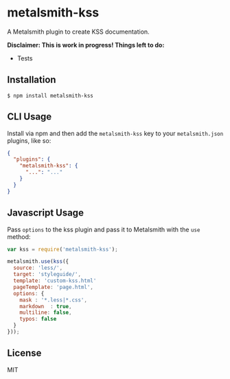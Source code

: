 
# metalsmith-kss

  A Metalsmith plugin to create KSS documentation.

  **Disclaimer: This is work in progress! Things left to do:**

  - Tests

## Installation

    $ npm install metalsmith-kss

## CLI Usage

  Install via npm and then add the `metalsmith-kss` key to your `metalsmith.json` plugins, like so:

```json
{
  "plugins": {
    "metalsmith-kss": {
      "...": "..."
    }
  }
}
```

## Javascript Usage

  Pass `options` to the kss plugin and pass it to Metalsmith with the `use` method:

```js
var kss = require('metalsmith-kss');

metalsmith.use(kss({
  source: 'less/',
  target: 'styleguide/',
  template: 'custom-kss.html'
  pageTemplate: 'page.html',
  options: {
    mask : '*.less|*.css',
    markdown  : true,
    multiline: false,
    typos: false
  }
}));
```

## License

  MIT

